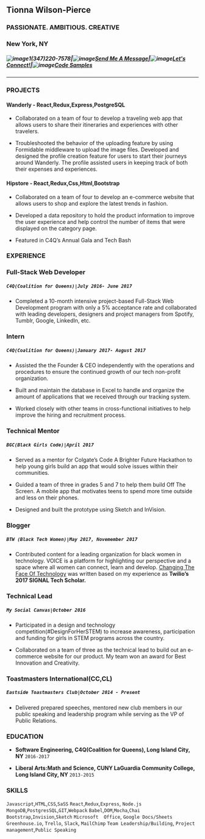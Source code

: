 
## Tionna Wilson-Pierce 
### PASSIONATE. AMBITIOUS. CREATIVE 
### New York, NY 
##### ![image](https://user-images.githubusercontent.com/20372701/34997485-97d8818e-faaa-11e7-9ac8-a69296f5e871.png)1(347)220-7578|![image](https://user-images.githubusercontent.com/20372701/34997544-c3923fcc-faaa-11e7-9c60-b41d64b1afaa.png)<a href="mailto:tionna.wilsonpierce@gmail.com">Send Me A Message</a>|![image](https://user-images.githubusercontent.com/20372701/34997715-1a8d6270-faab-11e7-9b4f-9b4c938e2046.png)<a href="https://www.linkedin.com/in/tionnawilsonpierce">Let's Connect!</a>|![image](https://user-images.githubusercontent.com/20372701/34997747-3858ae72-faab-11e7-907c-7e3cae0b4c6c.png)<a href="github.com/twilsonpierce">Code Samples<a/>

---



### PROJECTS

#### Wanderly - React,Redux,Express,PostgreSQL
* Collaborated on a team of four to develop a traveling web app that allows users to share their itineraries and experiences with other travelers. 

* Troubleshooted the behavior of the uploading feature by using Formidable middleware to upload the image files. 
Developed and designed the profile creation feature for users to start their journeys around Wanderly. The profile assisted users in keeping track of both their expenses and experiences.

#### Hipstore - React,Redux,Css,Html,Bootstrap
* Collaborated on a team of four to develop an e-commerce website that allows users to shop and explore the latest trends in fashion. 

* Developed a data repository to hold the product information to improve the user experience and help control the number of items that were displayed on the category page. 

* Featured in C4Q’s Annual Gala and Tech Bash


###  EXPERIENCE

### Full-Stack Web Developer 
##### `C4Q(Coalition for Queens)|July 2016- June 2017` 
* Completed a 10-month intensive project-based Full-Stack Web Development program with only a 5% acceptance rate and collaborated with leading developers, designers and project managers from Spotify, Tumblr, Google, LinkedIn, etc. 

### Intern
##### `C4Q(Coalition for Queens)|January 2017- August 2017`
* Assisted the the Founder & CEO independently with the operations and procedures to ensure the continued growth of our tech non-profit organization.

* Built and maintain the database in Excel to handle and organize the amount of applications that we received through our tracking system.

* Worked closely with other teams in cross-functional initiatives to help improve the hiring and recruitment process. 

###  Technical Mentor  
##### `BGC(Black Girls Code)|April 2017`
* Served as a mentor for Colgate’s Code A Brighter Future Hackathon to help young girls build an app that would solve issues within their communities. 

* Guided a team of three in grades 5 and 7 to help them build Off The Screen. A mobile app that motivates teens to spend more time outside and less on their phones. 

* Designed and built the prototype using Sketch and InVision.  

### Blogger 
##### `BTW (Black Tech Women)|May 2017, Novemember 2017`
* Contributed content for a leading organization for black women in technology. VOICE is a platform for highlighting our perspective and a space where all women can connect, learn and develop. <a href="https://medium.com/@BlackTechWomen/changing-the-face-of-technology-highlights-from-signal-333e686e2e98">Changing The Face Of Technology</a> was written based on my experience as **Twilio’s 2017 SIGNAL Tech Scholar.**

### Technical Lead 
##### `My Social Canvas|October 2016`
* Participated in a design and technology competition(#DesignForHerSTEM) to increase awareness, participation and funding for girls in STEM programs across the country.

* Collaborated on a team of three as the technical lead to build out an e-commerce website for our product.  My team won an award for Best Innovation and Creativity. 

### Toastmasters International(CC,CL)
##### `Eastside Toastmasters Club|October 2014 - Present `
* Delivered prepared speeches, mentored new club members in our public speaking and leadership program while serving as the VP of Public Relations. 


### EDUCATION

* __Software Engineering, 
C4Q(Coalition for Queens),
Long Island City, NY__
`2016-2017`

* __Liberal Arts:Math and Science, 
CUNY LaGuardia Community College,
Long Island City, NY__
`2013-2015`


### SKILLS 

`Javascript`,`HTML`,`CSS`,`SaSS`
`React`,`Redux`,`Express`, `Node.js`
`MongoDB`,`PostgresSQL`,`GIT`,`Webpack`
`Babel`,`DOM`,`Mocha`,`Chai`
`Bootstrap`,`Invision`,`Sketch`
`Microsoft  Office`, `Google Docs/Sheets`
`Greenhouse.io`, `Trello`, `Slack`, `MailChimp`
`Team Leadership/Building`, `Project management`,`Public Speaking` 
